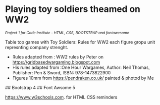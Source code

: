 # Playing toy soldiers theamed on WW2
<p style = "font-style:italic; font-size:smaller;">Project 1 for Code Institute - HTML, CSS, BOOTSTRAP and fontawesome</p>
<p>
	Table top games with Toy Soldiers: Rules for WW2 each figure gropu unit represnting company strenght.
	<ul>
		<li>Rules adapted from : WW2 rules by Peter on <a href ="https://gridbasedwargaming.blogspot.com" target="_blank">https://gridbasedwargaming.blogspot.com</a></li>
		<li>His rules adapted from :One Hour Wargames, Author: Neil Thomas, Publisher: Pen & Sword, ISBN: 978-1473822900</li>
		<li>Figures 10mm from <a href ="https://pendraken.co.uk/" target="_blank">https://pendraken.co.uk/</a> painted & photod by Me</li>		
	</ul>
</p>
## Bootstrap 4
## Font Awsome 5

https://www.w3schools.com.  for HTML CSS reminders
